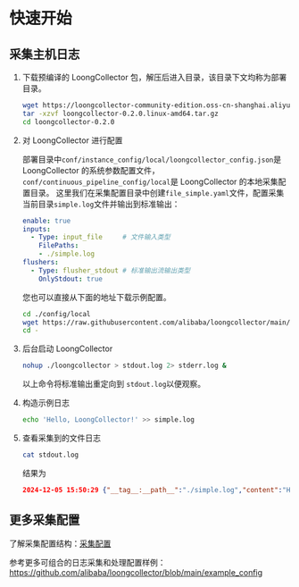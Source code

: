 # 快速开始

## 采集主机日志

1. 下载预编译的 LoongCollector 包，解压后进入目录，该目录下文均称为部署目录。

    ```bash
    wget https://loongcollector-community-edition.oss-cn-shanghai.aliyuncs.com/0.2.0/loongcollector-0.2.0.linux-amd64.tar.gz
    tar -xzvf loongcollector-0.2.0.linux-amd64.tar.gz
    cd loongcollector-0.2.0
    ```

2. 对 LoongCollector 进行配置

    部署目录中`conf/instance_config/local/loongcollector_config.json`是 LoongCollector 的系统参数配置文件，`conf/continuous_pipeline_config/local`是 LoongCollector 的本地采集配置目录。 这里我们在采集配置目录中创建`file_simple.yaml`文件，配置采集当前目录`simple.log`文件并输出到标准输出：

    ```yaml
    enable: true
    inputs:
      - Type: input_file     # 文件输入类型
        FilePaths:
        - ./simple.log
    flushers:
      - Type: flusher_stdout # 标准输出流输出类型
        OnlyStdout: true
    ```

    您也可以直接从下面的地址下载示例配置。

    ```bash
    cd ./config/local
    wget https://raw.githubusercontent.com/alibaba/loongcollector/main/example_config/quick_start/config/file_simple.yaml
    cd -
    ```

3. 后台启动 LoongCollector

    ```bash
    nohup ./loongcollector > stdout.log 2> stderr.log &
    ```

    以上命令将标准输出重定向到 `stdout.log`以便观察。

4. 构造示例日志

    ```bash
    echo 'Hello, LoongCollector!' >> simple.log
    ```

5. 查看采集到的文件日志

    ```bash
    cat stdout.log
    ```

    结果为

    ```json
    2024-12-05 15:50:29 {"__tag__:__path__":"./simple.log","content":"Hello, LoongCollector!","__time__":"1733385029"}
    ```

## 更多采集配置

了解采集配置结构：[采集配置](../configuration/collection-config.md)

参考更多可组合的日志采集和处理配置样例：<https://github.com/alibaba/loongcollector/blob/main/example_config>
